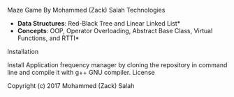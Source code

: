 Maze Game
By Mohammed (Zack) Salah
Technologies

   * **Data Structures**: Red-Black Tree and Linear Linked List*
   * **Concepts**: OOP, Operator Overloading, Abstract Base Class, Virtual Functions, and RTTI*

Installation

Install Application frequency manager by cloning the repository in command line and compile it with g++ GNU compiler.
License

Copyright (c) 2017 Mohammed (Zack) Salah
